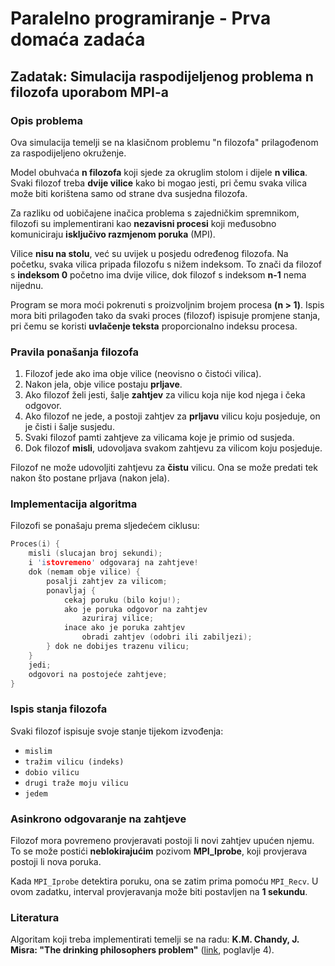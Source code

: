 # Paralelno programiranje - Prva domaća zadaća

## Zadatak: Simulacija raspodijeljenog problema n filozofa uporabom MPI-a

### Opis problema
Ova simulacija temelji se na klasičnom problemu "n filozofa" prilagođenom za raspodijeljeno okruženje.

Model obuhvaća **n filozofa** koji sjede za okruglim stolom i dijele **n vilica**. Svaki filozof treba **dvije vilice** kako bi mogao jesti, pri čemu svaka vilica može biti korištena samo od strane dva susjedna filozofa.

Za razliku od uobičajene inačica problema s zajedničkim spremnikom, filozofi su implementirani kao **nezavisni procesi** koji međusobno komuniciraju **isključivo razmjenom poruka** (MPI).

Vilice **nisu na stolu**, već su uvijek u posjedu određenog filozofa. Na početku, svaka vilica pripada filozofu s nižem indeksom. To znači da filozof s **indeksom 0** početno ima dvije vilice, dok filozof s indeksom **n-1** nema nijednu.

Program se mora moći pokrenuti s proizvoljnim brojem procesa **(n > 1)**. Ispis mora biti prilagođen tako da svaki proces (filozof) ispisuje promjene stanja, pri čemu se koristi **uvlačenje teksta** proporcionalno indeksu procesa.

### Pravila ponašanja filozofa
1. Filozof jede ako ima obje vilice (neovisno o čistoći vilica).
2. Nakon jela, obje vilice postaju **prljave**.
3. Ako filozof želi jesti, šalje **zahtjev** za vilicu koja nije kod njega i čeka odgovor.
4. Ako filozof ne jede, a postoji zahtjev za **prljavu** vilicu koju posjeduje, on je čisti i šalje susjedu.
5. Svaki filozof pamti zahtjeve za vilicama koje je primio od susjeda.
6. Dok filozof **misli**, udovoljava svakom zahtjevu za vilicom koju posjeduje.

Filozof ne može udovoljiti zahtjevu za **čistu** vilicu. Ona se može predati tek nakon što postane prljava (nakon jela).

### Implementacija algoritma
Filozofi se ponašaju prema sljedećem ciklusu:
```c
Proces(i) {
    misli (slucajan broj sekundi);
    i 'istovremeno' odgovaraj na zahtjeve!
    dok (nemam obje vilice) {
        posalji zahtjev za vilicom;
        ponavljaj {
            cekaj poruku (bilo koju!);
            ako je poruka odgovor na zahtjev
                azuriraj vilice;
            inace ako je poruka zahtjev
                obradi zahtjev (odobri ili zabiljezi);
        } dok ne dobijes trazenu vilicu;
    }
    jedi;
    odgovori na postojeće zahtjeve;
}
```
### Ispis stanja filozofa
Svaki filozof ispisuje svoje stanje tijekom izvođenja:
- `mislim`
- `tražim vilicu (indeks)`
- `dobio vilicu`
- `drugi traže moju vilicu`
- `jedem`

### Asinkrono odgovaranje na zahtjeve
Filozof mora povremeno provjeravati postoji li novi zahtjev upućen njemu.
To se može postići **neblokirajućim** pozivom **MPI_Iprobe**, koji provjerava postoji li nova poruka.

Kada `MPI_Iprobe` detektira poruku, ona se zatim prima pomoću `MPI_Recv`. U ovom zadatku, interval provjeravanja može biti postavljen na **1 sekundu**.

### Literatura
Algoritam koji treba implementirati temelji se na radu:
**K.M. Chandy, J. Misra: "The drinking philosophers problem"** ([link](https://www.fer.unizg.hr/_download/repository/Philosophers.pdf), poglavlje 4).

